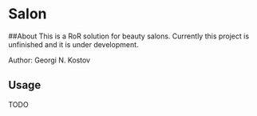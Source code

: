 # Salon
##About
This is a RoR solution for beauty salons. Currently this project is unfinished and it is under development.

Author: Georgi N. Kostov

## Usage
TODO
